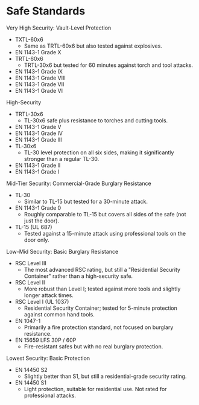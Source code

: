# Safe Standards

Very High Security: Vault-Level Protection
* TXTL-60x6
  * Same as TRTL-60x6 but also tested against explosives.
* EN 1143-1 Grade X
* TRTL-60x6
  * TRTL-30x6 but tested for 60 minutes against torch and tool attacks.
* EN 1143-1 Grade IX
* EN 1143-1 Grade VIII
* EN 1143-1 Grade VII
* EN 1143-1 Grade VI

High-Security
* TRTL-30x6
  * TL-30x6 safe plus resistance to torches and cutting tools.
* EN 1143-1 Grade V
* EN 1143-1 Grade IV
* EN 1143-1 Grade III
* TL-30x6
  * TL-30 level protection on all six sides, making it significantly stronger than a regular TL-30.
* EN 1143-1 Grade II
* EN 1143-1 Grade I

Mid-Tier Security: Commercial-Grade Burglary Resistance
* TL-30
  * Similar to TL-15 but tested for a 30-minute attack.
* EN 1143-1 Grade 0
  * Roughly comparable to TL-15 but covers all sides of the safe (not just the door).
* TL-15 (UL 687)
  * Tested against a 15-minute attack using professional tools on the door only.

Low-Mid Security: Basic Burglary Resistance
* RSC Level III
  * The most advanced RSC rating, but still a "Residential Security Container" rather than a 
    high-security safe.
* RSC Level II
  * More robust than Level I; tested against more tools and slightly longer attack times.
* RSC Level I (UL 1037)
  * Residential Security Container; tested for 5-minute protection against common hand tools.
* EN 1047-1
  * Primarily a fire protection standard, not focused on burglary resistance.
* EN 15659 LFS 30P / 60P
  * Fire-resistant safes but with no real burglary protection.

Lowest Security: Basic Protection
* EN 14450 S2
  * Slightly better than S1, but still a residential-grade security rating.
* EN 14450 S1
  * Light protection, suitable for residential use. Not rated for professional attacks.
